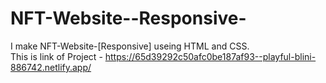 # NFT-Website--Responsive-
I make NFT-Website-[Responsive] useing  HTML and CSS. 
<br>
This is link of Project - https://65d39292c50afc0be187af93--playful-blini-886742.netlify.app/
